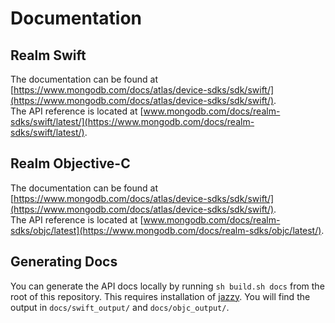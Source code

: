 # Documentation

## Realm Swift

The documentation can be found at [https://www.mongodb.com/docs/atlas/device-sdks/sdk/swift/](https://www.mongodb.com/docs/atlas/device-sdks/sdk/swift/).  
The API reference is located at [www.mongodb.com/docs/realm-sdks/swift/latest/](https://www.mongodb.com/docs/realm-sdks/swift/latest/).

## Realm Objective-C

The documentation can be found at [https://www.mongodb.com/docs/atlas/device-sdks/sdk/swift/](https://www.mongodb.com/docs/atlas/device-sdks/sdk/swift/).  
The API reference is located at [www.mongodb.com/docs/realm-sdks/objc/latest](https://www.mongodb.com/docs/realm-sdks/objc/latest/).

## Generating Docs

You can generate the API docs locally by running `sh build.sh docs` from the root of this repository.
This requires installation of [jazzy](https://github.com/realm/jazzy/).
You will find the output in `docs/swift_output/` and `docs/objc_output/`.
